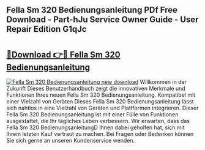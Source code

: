 ## Fella Sm 320 Bedienungsanleitung PDf Free Download - Part-hJu Service Owner Guide - User Repair Edition G1qJc

# <h2><a href="http://df3hsv.blite.top/?on=Fella+Sm+320+Bedienungsanleitung">🔗Download 👉🔴 Fella Sm 320 Bedienungsanleitung</a></h2>

[![Fella Sm 320 Bedienungsanleitung new download](https://i.imgur.com/lujVjoI.png)](http://df3hsv.blite.top/?on=Fella+Sm+320+Bedienungsanleitung)
Willkommen in der Zukunft Dieses Benutzerhandbuch zeigt die innovativen Merkmale und Funktionen Ihres neuen Fella Sm 320 Bedienungsanleitung. Kompatibel mit einer Vielzahl von Geräten Dieses Fella Sm 320 Bedienungsanleitung lässt sich nahtlos in eine Vielzahl von Geräten und Plattformen integrieren. Dieser Fella Sm 320 Bedienungsanleitung ist mit einer Fülle von Funktionen ausgestattet, die Ihr tägliches Leben verbessern. Wir erwarten, dass das Fella Sm 320 BedienungsanleitungD Ihnen dabei geholfen hat, sich mit Ihrem letzten Kauf vertraut zu machen. Bei Fragen oder Bedenken können Sie sich gerne an unseren Kundenservice wenden.
